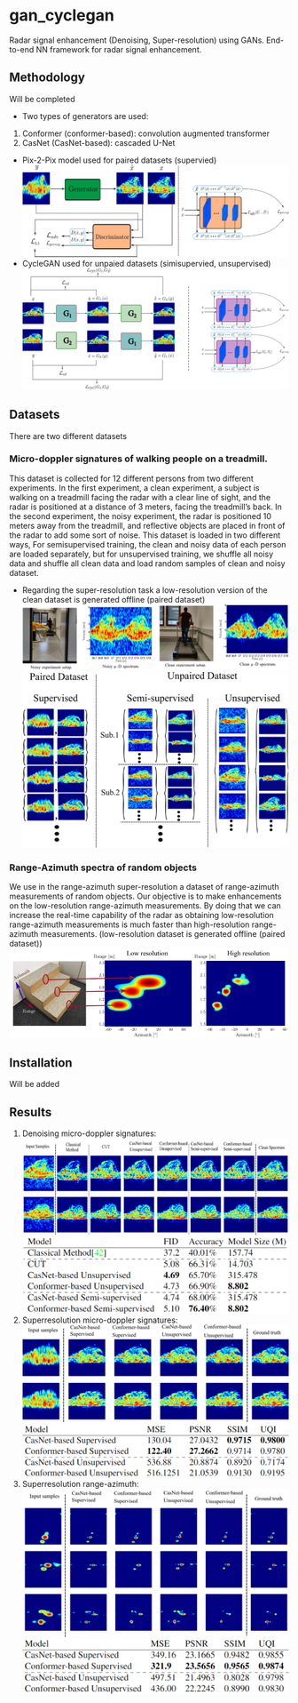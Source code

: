 # gan_cyclegan
Radar signal enhancement (Denoising, Super-resolution) using GANs. 
  End-to-end NN framework for radar signal enhancement. 
## Methodology
Will be completed
* Two types of generators are used:
1. Conformer (conformer-based): convolution augmented transformer
2. CasNet (CasNet-based): cascaded U-Net

* Pix-2-Pix model used for paired datasets (supervied)
![alt text](https://github.com/anasmobasher/gan-cyclegan/blob/main/docs/pics/pix2pix.png?raw=true)
* CycleGAN used for unpaied datasets (simisupervied, unsupervised)
![alt text](https://github.com/anasmobasher/gan-cyclegan/blob/main/docs/pics/cyclegan.png?raw=true)
## Datasets
There are two different datasets
### Micro-doppler signatures of walking people on a treadmill.
This dataset is collected for 12 different persons from two different experiments. In the first experiment, a clean experiment, a subject is walking on a treadmill facing the radar with a clear line of sight, and the radar is positioned at a distance of 3 meters, facing the treadmill’s back. In the second experiment, the noisy experiment, the radar is positioned 10 meters away from the treadmill, and reflective objects are placed in front of the radar to add some sort of noise. This dataset is loaded in two different ways, For semisupervised training, the clean and noisy data of each person are loaded separately, but for unsupervised training, we shuffle all noisy data and shuffle all clean data and load random samples of clean and noisy dataset.  
* Regarding the super-resolution task a low-resolution version of the clean dataset is generated offline  (paired dataset) 
![alt text](https://github.com/anasmobasher/gan-cyclegan/blob/main/docs/pics/microdoppler_ds.png?raw=true)
![alt text](https://github.com/anasmobasher/gan-cyclegan/blob/main/docs/pics/paired_unpaired.png?raw=true)
### Range-Azimuth spectra of random objects
We use in the range-azimuth super-resolution a dataset of range-azimuth measurements of random objects. Our objective is to make enhancements on the low-resolution range-azimuth measurements. By doing that we can increase the real-time capability of the radar as obtaining low-resolution range-azimuth measurements is much faster than high-resolution range-azimuth measurements. (low-resolution dataset is generated offline (paired dataset))
![alt text](https://github.com/anasmobasher/gan-cyclegan/blob/main/docs/pics/range_azimuth_ds.png?raw=true)

## Installation
Will be added

## Results

1. Denoising micro-doppler signatures:
![alt text](https://github.com/anasmobasher/gan-cyclegan/blob/main/docs/pics/results1.png?raw=true)
![alt text](https://github.com/anasmobasher/gan-cyclegan/blob/main/docs/pics/results1_quant.png?raw=true)
2. Superresolution micro-doppler signatures:
![alt text](https://github.com/anasmobasher/gan-cyclegan/blob/main/docs/pics/results2.png?raw=true)
![alt text](https://github.com/anasmobasher/gan-cyclegan/blob/main/docs/pics/results2_quant.png?raw=true)
3. Superresolution range-azimuth:
![alt text](https://github.com/anasmobasher/gan-cyclegan/blob/main/docs/pics/results3.png?raw=true)
![alt text](https://github.com/anasmobasher/gan-cyclegan/blob/main/docs/pics/results3_quant.png?raw=true)